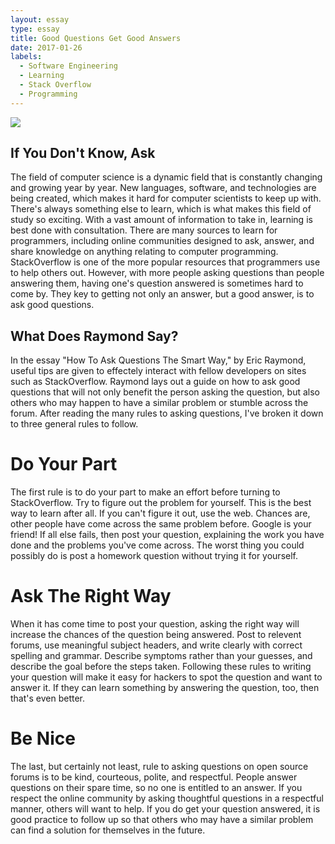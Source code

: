 ```yaml
---
layout: essay
type: essay
title: Good Questions Get Good Answers
date: 2017-01-26
labels:
  - Software Engineering
  - Learning
  - Stack Overflow
  - Programming
---
```


<img class="ui image" src="../images/passion.jpg">

## If You Don't Know, Ask

The field of computer science is a dynamic field that is constantly changing and growing year by year. New languages, software, and technologies are being created, which makes it hard for computer scientists to keep up with. There's always something else to learn, which is what makes this field of study so exciting. With a vast amount of information to take in, learning is best done with consultation. There are many sources to learn for programmers, including online communities designed to ask, answer, and share knowledge on anything relating to computer programming. StackOverflow is one of the more popular resources that programmers use to help others out. However, with more people asking questions than people answering them, having one's question answered is sometimes hard to come by. They key to getting not only an answer, but a good answer, is to ask good questions. 

## What Does Raymond Say?

In the essay "How To Ask Questions The Smart Way," by Eric Raymond, useful tips are given to effectely interact with fellow developers on sites such as StackOverflow. Raymond lays out a guide on how to ask good questions that will not only benefit the person asking the question, but also others who may happen to have a similar problem or stumble across the forum. After reading the many rules to asking questions, I've broken it down to three general rules to follow.

# Do Your Part

The first rule is to do your part to make an effort before turning to StackOverflow. Try to figure out the problem for yourself. This is the best way to learn after all. If you can't figure it out, use the web. Chances are, other people have come across the same problem before. Google is your friend! If all else fails, then post your question, explaining the work you have done and the problems you've come across. The worst thing you could possibly do is post a homework question without trying it for yourself.

# Ask The Right Way

When it has come time to post your question, asking the right way will increase the chances of the question being answered. Post to relevent forums, use meaningful subject headers, and write clearly with correct spelling and grammar.  Describe symptoms rather than your guesses, and describe the goal before the steps taken. Following these rules to writing your question will make it easy for hackers to spot the question and want to answer it. If they can learn something by answering the question, too, then that's even better.

# Be Nice

The last, but certainly not least, rule to asking questions on open source forums is to be kind, courteous, polite, and respectful. People answer questions on their spare time, so no one is entitled to an answer. If you respect the online community by asking thoughtful questions in a respectful manner, others will want to help. If you do get your question answered, it is good practice to follow up so that others who may have a similar problem can find a solution for themselves in the future.

